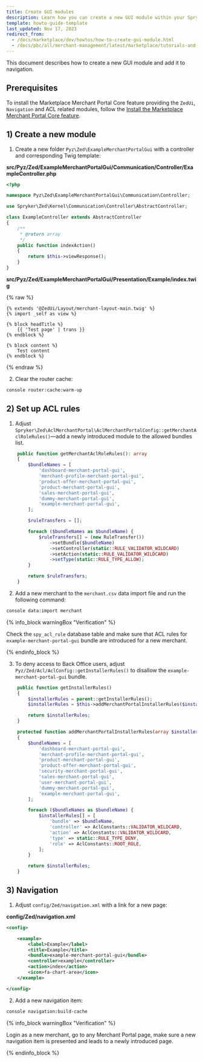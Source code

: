 ```yaml
---
title: Create GUI modules
description: Learn how you can create a new GUI module within your Spryker marketplace project.
template: howto-guide-template
last_updated: Nov 17, 2023
redirect_from:
  - /docs/marketplace/dev/howtos/how-to-create-gui-module.html
  - /docs/pbc/all/merchant-management/latest/marketplace/tutorials-and-howtos/create-gui-modules.html
---
```


This document describes how to create a new GUI module and add it to navigation.

## Prerequisites

To install the Marketplace Merchant Portal Core feature providing the `ZedUi`, `Navigation` and ACL related modules, follow the [Install the Marketplace Merchant Portal Core feature](/docs/pbc/all/merchant-management/{{page.version}}/marketplace/install-and-upgrade/install-features/install-the-marketplace-merchant-portal-core-feature.html).

## 1) Create a new module

1. Create a new folder `Pyz\Zed\ExampleMerchantPortalGui` with a controller and corresponding Twig template:

**src/Pyz/Zed/ExampleMerchantPortalGui/Communication/Controller/ExampleController.php**

```php
<?php

namespace Pyz\Zed\ExampleMerchantPortalGui\Communication\Controller;

use Spryker\Zed\Kernel\Communication\Controller\AbstractController;

class ExampleController extends AbstractController
{
    /**
     * @return array
     */
    public function indexAction()
    {
        return $this->viewResponse();
    }
}
```

**src/Pyz/Zed/ExampleMerchantPortalGui/Presentation/Example/index.twig**

{% raw %}

```twig
{% extends '@ZedUi/Layout/merchant-layout-main.twig' %}
{% import _self as view %}

{% block headTitle %}
    {{ 'Test page' | trans }}
{% endblock %}

{% block content %}
    Test content
{% endblock %}

```

{% endraw %}

2. Clear the router cache:

```bash
console router:cache:warm-up
```

## 2) Set up ACL rules

1. Adjust `Spryker\Zed\AclMerchantPortal\AclMerchantPortalConfig::getMerchantAclRoleRules()`—add a newly introduced module to the allowed bundles list.

```php
    public function getMerchantAclRoleRules(): array
    {
        $bundleNames = [
            'dashboard-merchant-portal-gui',
            'merchant-profile-merchant-portal-gui',
            'product-offer-merchant-portal-gui',
            'product-merchant-portal-gui',
            'sales-merchant-portal-gui',
            'dummy-merchant-portal-gui',
            'example-merchant-portal-gui',
        ];

        $ruleTransfers = [];

        foreach ($bundleNames as $bundleName) {
            $ruleTransfers[] = (new RuleTransfer())
                ->setBundle($bundleName)
                ->setController(static::RULE_VALIDATOR_WILDCARD)
                ->setAction(static::RULE_VALIDATOR_WILDCARD)
                ->setType(static::RULE_TYPE_ALLOW);
        }

        return $ruleTransfers;
    }
```

2. Add a new merchant to the `merchant.csv` data import file and run the following command:

```bash
console data:import merchant
```

{% info_block warningBox "Verification" %}

Check the `spy_acl_rule` database table and make sure that ACL rules for `example-merchant-portal-gui` bundle are introduced for a new merchant.

{% endinfo_block %}

3. To deny access to Back Office users, adjust `Pyz/Zed/Acl/AclConfig::getInstallerRules()` to disallow the `example-merchant-portal-gui` bundle.

```php
    public function getInstallerRules()
    {
        $installerRules = parent::getInstallerRules();
        $installerRules = $this->addMerchantPortalInstallerRules($installerRules);

        return $installerRules;
    }

    protected function addMerchantPortalInstallerRules(array $installerRules): array
    {
        $bundleNames = [
            'dashboard-merchant-portal-gui',
            'merchant-profile-merchant-portal-gui',
            'product-merchant-portal-gui',
            'product-offer-merchant-portal-gui',
            'security-merchant-portal-gui',
            'sales-merchant-portal-gui',
            'user-merchant-portal-gui',
            'dummy-merchant-portal-gui',
            'example-merchant-portal-gui',
        ];

        foreach ($bundleNames as $bundleName) {
            $installerRules[] = [
                'bundle' => $bundleName,
                'controller' => AclConstants::VALIDATOR_WILDCARD,
                'action' => AclConstants::VALIDATOR_WILDCARD,
                'type' => static::RULE_TYPE_DENY,
                'role' => AclConstants::ROOT_ROLE,
            ];
        }

        return $installerRules;
    }
```

## 3) Navigation

1. Adjust `config/Zed/navigation.xml` with a link for a new page:

**config/Zed/navigation.xml**

```xml
<config>

    <example>
        <label>Example</label>
        <title>Example</title>
        <bundle>example-merchant-portal-gui</bundle>
        <controller>example</controller>
        <action>index</action>
        <icon>fa-chart-area</icon>
    </example>

</config>
```

2. Add a new navigation item:

```bash
console navigation:build-cache
```

{% info_block warningBox "Verification" %}

Login as a new merchant, go to any Merchant Portal page, make sure a new navigation item is presented and leads to a newly introduced page.

{% endinfo_block %}
